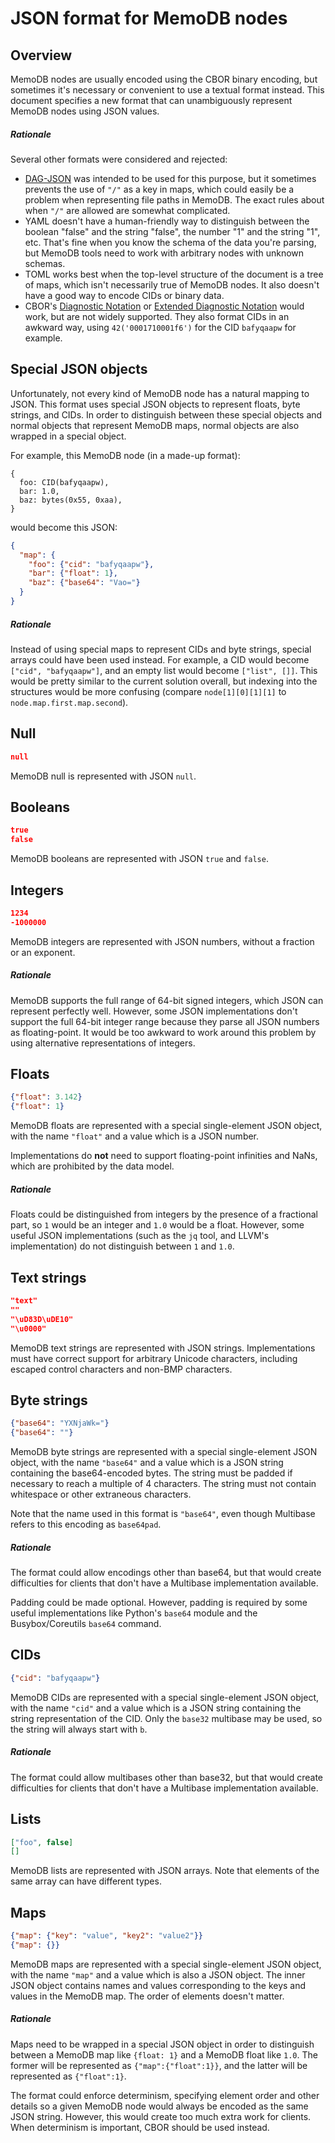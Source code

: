 # JSON format for MemoDB nodes

## Overview

MemoDB nodes are usually encoded using the CBOR binary encoding, but sometimes
it's necessary or convenient to use a textual format instead. This document
specifies a new format that can unambiguously represent MemoDB nodes using JSON
values.

##### Rationale

Several other formats were considered and rejected:

- [DAG-JSON](https://github.com/ipld/specs/blob/master/block-layer/codecs/dag-json.md)
  was intended to be used for this purpose, but it sometimes prevents the use
  of `"/"` as a key in maps, which could easily be a problem when representing
  file paths in MemoDB. The exact rules about when `"/"` are allowed are
  somewhat complicated.
- YAML doesn't have a human-friendly way to distinguish between the boolean
  "false" and the string "false", the number "1" and the string "1", etc.
  That's fine when you know the schema of the data you're parsing, but MemoDB
  tools need to work with arbitrary nodes with unknown schemas.
- TOML works best when the top-level structure of the document is a tree of
  maps, which isn't necessarily true of MemoDB nodes. It also doesn't have a
  good way to encode CIDs or binary data.
- CBOR's [Diagnostic
  Notation](https://www.rfc-editor.org/rfc/rfc8949.html#name-diagnostic-notation)
  or [Extended Diagnostic
  Notation](https://datatracker.ietf.org/doc/html/rfc8610#appendix-G) would
  work, but are not widely supported. They also format CIDs in an awkward way,
  using `42('0001710001f6')` for the CID `bafyqaapw` for example.


## Special JSON objects

Unfortunately, not every kind of MemoDB node has a natural mapping to JSON.
This format uses special JSON objects to represent floats, byte strings, and
CIDs. In order to distinguish between these special objects and normal objects
that represent MemoDB maps, normal objects are also wrapped in a special
object.

For example, this MemoDB node (in a made-up format):

```
{
  foo: CID(bafyqaapw),
  bar: 1.0,
  baz: bytes(0x55, 0xaa),
}
```

would become this JSON:

```json
{
  "map": {
    "foo": {"cid": "bafyqaapw"},
    "bar": {"float": 1},
    "baz": {"base64": "Vao="}
  }
}
```

##### Rationale

Instead of using special maps to represent CIDs and byte strings, special
arrays could have been used instead. For example, a CID would become `["cid",
"bafyqaapw"]`, and an empty list would become `["list", []]`. This would be
pretty similar to the current solution overall, but indexing into the
structures would be more confusing (compare `node[1][0][1][1]` to
`node.map.first.map.second`).

## Null

```json
null
```

MemoDB null is represented with JSON `null`.

## Booleans

```json
true
false
```

MemoDB booleans are represented with JSON `true` and `false`.

## Integers

```json
1234
-1000000
```

MemoDB integers are represented with JSON numbers, without a fraction or an
exponent.

##### Rationale

MemoDB supports the full range of 64-bit signed integers, which JSON can
represent perfectly well. However, some JSON implementations don't support the
full 64-bit integer range because they parse all JSON numbers as
floating-point. It would be too awkward to work around this problem by using
alternative representations of integers.

## Floats

```json
{"float": 3.142}
{"float": 1}
```

MemoDB floats are represented with a special single-element JSON object, with
the name `"float"` and a value which is a JSON number.

Implementations do **not** need to support floating-point infinities and NaNs,
which are prohibited by the data model.

##### Rationale

Floats could be distinguished from integers by the presence of a fractional
part, so `1` would be an integer and `1.0` would be a float. However, some
useful JSON implementations (such as the `jq` tool, and LLVM's implementation)
do not distinguish between `1` and `1.0`.

## Text strings

```json
"text"
""
"\uD83D\uDE10"
"\u0000"
```

MemoDB text strings are represented with JSON strings. Implementations must
have correct support for arbitrary Unicode characters, including escaped
control characters and non-BMP characters.

## Byte strings

```json
{"base64": "YXNjaWk="}
{"base64": ""}
```

MemoDB byte strings are represented with a special single-element JSON object,
with the name `"base64"` and a value which is a JSON string containing the
base64-encoded bytes. The string must be padded if necessary to reach a
multiple of 4 characters. The string must not contain whitespace or other
extraneous characters.

Note that the name used in this format is `"base64"`, even though Multibase
refers to this encoding as `base64pad`.

##### Rationale

The format could allow encodings other than base64, but that would create
difficulties for clients that don't have a Multibase implementation available.

Padding could be made optional. However, padding is required by some useful
implementations like Python's `base64` module and the Busybox/Coreutils
`base64` command.

## CIDs

```json
{"cid": "bafyqaapw"}
```

MemoDB CIDs are represented with a special single-element JSON object, with the
name `"cid"` and a value which is a JSON string containing the string
representation of the CID. Only the `base32` multibase may be used, so the
string will always start with `b`.

##### Rationale

The format could allow multibases other than base32, but that would create
difficulties for clients that don't have a Multibase implementation available.

## Lists

```json
["foo", false]
[]
```

MemoDB lists are represented with JSON arrays. Note that elements of the same
array can have different types.

## Maps

```json
{"map": {"key": "value", "key2": "value2"}}
{"map": {}}
```

MemoDB maps are represented with a special single-element JSON object, with the
name `"map"` and a value which is also a JSON object. The inner JSON object
contains names and values corresponding to the keys and values in the MemoDB
map. The order of elements doesn't matter.

##### Rationale

Maps need to be wrapped in a special JSON object in order to distinguish
between a MemoDB map like `{float: 1}` and a MemoDB float like `1.0`. The
former will be represented as `{"map":{"float":1}}`, and the latter will be
represented as `{"float":1}`.

The format could enforce determinism, specifying element order and other
details so a given MemoDB node would always be encoded as the same JSON string.
However, this would create too much extra work for clients. When determinism is
important, CBOR should be used instead.
